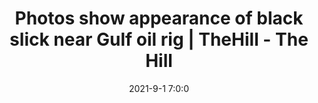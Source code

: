 ---
"title": "Photos show appearance of black slick near Gulf oil rig | TheHill - The Hill"
"date": "2021-9-1 7:0:0"
"feed_name": "GOOGLENEWSDRILLING"
"feed_website": "https://news.google.com/search?q=drilling%2Bincident&hl=en-US&gl=US&ceid=US:en"
"feed_rss": "https://news.google.com/rss/search?q=drilling%2Bincident&hl=en-US&gl=US&ceid=US:en"
"link": "https://thehill.com/policy/energy-environment/570486-photos-show-appearance-of-black-slick-near-gulf-oil-rig"
"file": "_posts/2021-1-1-cf9d6cbf155fc46fb10c014a537fc8f8b8105430.md"
"accident": "1"
"drilling": "1"
---